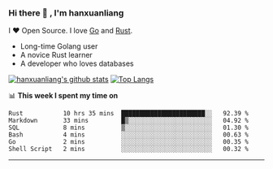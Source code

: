 ### Hi there 👋 , I'm hanxuanliang

<!--
**hanxuanliang/hanxuanliang** is a ✨ _special_ ✨ repository because its `README.md` (this file) appears on your GitHub profile.

Here are some ideas to get you started:

- 🔭 I’m currently working on ...
- 🌱 I’m currently learning ...
- 👯 I’m looking to collaborate on ...
- 🤔 I’m looking for help with ...
- 💬 Ask me about ...
- 📫 How to reach me: ...
- 😄 Pronouns: ...
- ⚡ Fun fact: ...
-->
I ❤ Open Source. I love [Go](https://golang.org) and [Rust](https://www.rust-lang.org/zh-CN/).

* Long-time Golang user
* A novice Rust learner
* A developer who loves databases

[![hanxuanliang's github stats](https://github-readme-stats.vercel.app/api/top-langs/?username=hanxuanliang&hide=html)](https://github.com/anuraghazra/github-readme-stats)
[![Top Langs](https://github-readme-stats.vercel.app/api?username=hanxuanliang&show_icons=true&count_private=true&line_height=40)](https://github.com/anuraghazra/github-readme-stats)

📊 **This week I spent my time on**
<!--START_SECTION:waka-->

```text
Rust           10 hrs 35 mins  ███████████████████████░░   92.39 %
Markdown       33 mins         █▒░░░░░░░░░░░░░░░░░░░░░░░   04.92 %
SQL            8 mins          ▒░░░░░░░░░░░░░░░░░░░░░░░░   01.30 %
Bash           4 mins          ░░░░░░░░░░░░░░░░░░░░░░░░░   00.63 %
Go             2 mins          ░░░░░░░░░░░░░░░░░░░░░░░░░   00.35 %
Shell Script   2 mins          ░░░░░░░░░░░░░░░░░░░░░░░░░   00.32 %
```

<!--END_SECTION:waka-->

***
